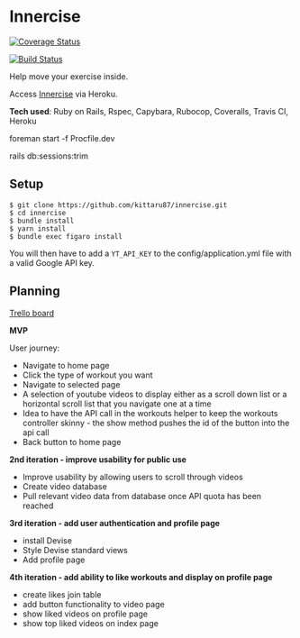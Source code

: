 # Innercise

[![Coverage Status](https://coveralls.io/repos/github/Kittaru87/Innercise/badge.svg?branch=master)](https://coveralls.io/github/Kittaru87/Innercise?branch=master)

[![Build Status](https://travis-ci.com/Kittaru87/Innercise.svg?branch=master)](https://travis-ci.com/Kittaru87/Innercise)

Help move your exercise inside.

Access [Innercise](https://innercise.herokuapp.com/) via Heroku.

**Tech used**: Ruby on Rails, Rspec, Capybara, Rubocop, Coveralls, Travis CI, Heroku

foreman start -f Procfile.dev

rails db:sessions:trim

## Setup
```
$ git clone https://github.com/kittaru87/innercise.git
$ cd innercise
$ bundle install
$ yarn install
$ bundle exec figaro install
```
You will then have to add a `YT_API_KEY` to the config/application.yml file with a valid Google API key.

## Planning ##

[Trello board](https://trello.com/b/17SYVyiB/home-gym-app)

**MVP**

User journey:

- Navigate to home page
- Click the type of workout you want
- Navigate to selected page
- A selection of youtube videos to display either as a scroll down list or a horizontal scroll list that you navigate one at a time
- Idea to have the API call in the workouts helper to keep the workouts controller skinny - the show method pushes the id of the button into the api call
- Back button to home page

**2nd iteration - improve usability for public use**

- Improve usability by allowing users to scroll through videos
- Create video database
- Pull relevant video data from database once API quota has been reached 

**3rd iteration - add user authentication and profile page**

- install Devise
- Style Devise standard views
- Add profile page

**4th iteration - add ability to like workouts and display on profile page**

- create likes join table
- add button functionality to video page
- show liked videos on profile page
- show top liked videos on index page



